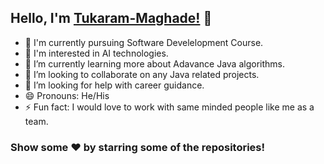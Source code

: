 ## Hello, I'm [Tukaram-Maghade!](https://github.com/Tukaram-Maghade) 👋

- 🧑 I'm currently pursuing Software Develelopment Course.
- 🧐 I'm interested in AI technologies.
- 🌱 I’m currently learning more about Adavance Java algorithms.
- 👯 I’m looking to collaborate on any Java related projects.
- 🤔 I’m looking for help with career guidance. 
- 😄 Pronouns: He/His
- ⚡ Fun fact: I would love to work with same minded people like me as a team.
       
### Show some ❤️ by starring some of the repositories!
